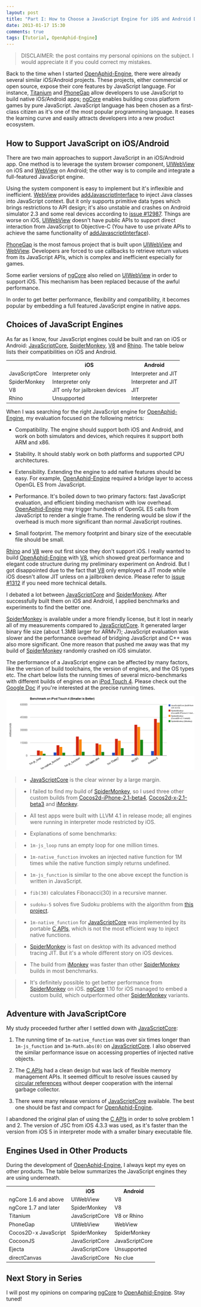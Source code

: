 ```yaml
---
layout: post
title: "Part I: How to Choose a JavaScript Engine for iOS and Android Development"
date: 2013-01-17 15:30
comments: true
tags: [Tutorial, OpenAphid-Engine]
---
```


> DISCLAIMER: the post contains my personal opinions on the subject. I would appreciate it if you could correct my mistakes.

Back to the time when I started [OpenAphid-Engine][], there were already several similar iOS/Android projects. These projects, either commercial or open source, expose their core features by JavaScript language. For instance, [Titanium][] and [PhoneGap][] allow developers to use JavaScript to build native iOS/Android apps; [ngCore][] enables building cross platform games by pure JavaScript. JavaScript language has been chosen as a first-class citizen as it's one of the most popular programming language. It eases the learning curve and easily attracts developers into a new product ecosystem.

<!-- more -->

## How to Support JavaScript on iOS/Android

There are two main approaches to support JavaScript in an iOS/Android app. One method is to leverage the system browser component, [UIWebView][] on iOS and [WebView][] on Android; the other way is to compile and integrate a full-featured JavaScript engine.

Using the system component is easy to implement but it's inflexible and inefficient. [WebView][] provides [addJavascriptInterface][2] to inject Java classes into JavaScript context. But it only supports primitive data types which brings restrictions to API design; it's also unstable and crashes on Android simulator 2.3 and some real devices according to [issue #12987][3]. Things are worse on iOS, [UIWebView][] doesn't have public APIs to support direct interaction from JavaScript to Objective-C (You have to use private APIs to achieve the same functionality of [addJavascriptInterface][2]).

[PhoneGap][] is the most famous project that is built upon [UIWebView][] and [WebView][]. Developers are forced to use callbacks to retrieve return values from its JavaScript APIs, which is complex and inefficient especially for games.

Some earlier versions of [ngCore][] also relied on [UIWebView][] in order to support iOS. This mechanism has been replaced because of the awful performance.

In order to get better performance, flexibility and compatibility, it becomes popular by embedding a full featured JavaScript engine in native apps.

## Choices of JavaScript Engines

As far as I know, four JavaScript engines could be built and ran on iOS or Android: [JavaScriptCore][], [SpiderMonkey][], [V8][] and [Rhino][]. The table below lists their compatibilities on iOS and Android.

<table class="aphid-table">
	<tr>
		<th></th>
		<th>iOS</th>
		<th>Android</th>
	</tr>
	<tr>
		<td class="aphid-table-main-col">JavaScriptCore</td> <td>Interpreter only</td> <td>Interpreter and JIT</td> 
	</tr>
	<tr>
		<td class="aphid-table-main-col">SpiderMonkey</td> <td>Interpreter only</td> <td>Interpreter and JIT</td> 
	</tr>
	<tr>
		<td class="aphid-table-main-col">V8</td> <td>JIT only for jailbroken devices</td> <td>JIT</td> 
	</tr>
	<tr>
		<td class="aphid-table-main-col">Rhino</td> <td>Unsupported</td> <td>Interpreter</td> 
	</tr>
</table>

When I was searching for the right JavaScript engine for [OpenAphid-Engine][], my evaluation focused on the following metrics:

- Compatibility. The engine should support both iOS and Android, and work on both simulators and devices, which requires it support both ARM and x86.

- Stability. It should stably work on both platforms and supported CPU architectures.

- Extensibility. Extending the engine to add native features should be easy. For example, [OpenAphid-Engine][] required a bridge layer to access OpenGL ES from JavaScript.

- Performance. It's boiled down to two primary factors: fast JavaScript evaluation, and efficient binding mechanism with low overhead. [OpenAphid-Engine][] may trigger hundreds of OpenGL ES calls from JavaScript to render a single frame. The rendering would be slow if the overhead is much more significant than normal JavaScript routines.

- Small footprint. The memory footprint and binary size of the executable file should be small. 

[Rhino][] and [V8][] were out first since they don't support iOS. I really wanted to build [OpenAphid-Engine][] with [V8][], which showed great performance and elegant code structure during my preliminary experiment on Android. But I got disappointed due to the fact that [V8][] only employed a JIT mode while iOS doesn't allow JIT unless on a jailbroken device. Please refer to [issue #1312][4] if you need more technical details.

I debated a lot between [JavaScriptCore][] and [SpiderMonkey][]. After successfully built them on iOS and Android, I applied benchmarks and experiments to find the better one.

[SpiderMonkey][] is available under a more friendly license, but it lost in nearly all of my measurements compared to [JavaScriptCore][]. It generated larger binary file size (about 1.3MB larger for ARMv7); JavaScript evaluation was slower and the performance overhead of bridging JavaScript and C++ was also more significant. One more reason that pushed me away was that my build of [SpiderMonkey][] randomly crashed on iOS simulator.

The performance of a JavaScript engine can be affected by many factors, like the version of build toolchains, the version of engines, and the OS types etc. The chart below lists the running times of several micro-benchmarks with different builds of engines on an [iPod Touch 4][8]. Please check out the [Google Doc][5] if you're interested at the precise running times.

![benchmark](/images/js-engine-benchmark-ipod-touch4.png "Benchmark Results of JavaScriptCore and SpiderMonkeys on iPod Touch 4")

> + [JavaScriptCore][] is the clear winner by a large margin.

> + I failed to find my build of [SpiderMonkey][], so I used three other custom builds from [Cocos2d-iPhone-2.1-beta4][10], [Cocos2d-x-2.1-beta3][11] and [iMonkey][12].

> + All test apps were built with LLVM 4.1 in release mode; all engines were running in interpreter mode restricted by iOS.

> + Explanations of some benchmarks:

>	- `1m-js_loop` runs an empty loop for one million times.

>	- `1m-native_function` invokes an injected native function for 1M times while the native function simply returns undefined.

>	- `1m-js_function` is similar to the one above except the function is written in JavaScript.

>	- `fib(30)` calculates Fibonacci(30) in a recursive manner.

>	- `sudoku-5` solves five Sudoku problems with the algorithm from [this project][7].

> + `1m-native_function` for [JavaScriptCore][] was implemented by its portable [C APIs][6], which is not the most efficient way to inject native functions.

> + [SpiderMonkey][] is fast on desktop with its advanced method tracing JIT. But it's a whole different story on iOS devices.

> + The build from [iMonkey][12] was faster than other [SpiderMonkey][] builds in most benchmarks.

> + It's definitely possible to get better performance from [SpiderMonkey][] on iOS. [ngCore][] 1.10 for iOS managed to embed a custom build, which outperformed other [SpiderMonkey][] variants.

## Adventure with JavaScriptCore

My study proceeded further after I settled down with [JavaScriptCore][]:

1. The running time of `1m-native_function` was over six times longer than `1m-js_function` and `1m-Math.abs(0)` on [JavaScriptCore][]. I also observed the similar performance issue on accessing properties of injected native objects.

2. The [C APIs][6] had a clean design but was lack of flexible memory management APIs. It seemed difficult to resolve issues caused by [circular references][9] without deeper cooperation with the internal garbage collector.

3. There were many release versions of [JavaScriptCore][] available. The best one should be fast and compact for [OpenAphid-Engine][].

I abandoned the original plan of using the [C APIs][6] in order to solve problem 1 and 2. The version of JSC from iOS 4.3.3 was used, as it's faster than the version from iOS 5 in interpreter mode with a smaller binary executable file.

## Engines Used in Other Products

During the development of [OpenAphid-Engine][], I always kept my eyes on other products. The table below summarizes the JavaScript engines they are using underneath.

<table class="aphid-table">
	<tr>
		<th></th>
		<th>iOS</th>
		<th>Android</th>
	</tr>
	<tr>
		<td class="aphid-table-main-col">ngCore 1.6 and above</td> <td>UIWebView</td> <td>V8</td> 
	</tr>
	<tr>
		<td class="aphid-table-main-col">ngCore 1.7 and later</td> <td>SpiderMonkey</td> <td>V8</td> 
	</tr>
	<tr>
		<td class="aphid-table-main-col">Titanium</td> <td>JavaScriptCore</td> <td>V8 or Rhino</td> 
	</tr>
	<tr>
		<td class="aphid-table-main-col">PhoneGap</td> <td>UIWebView</td> <td>WebView</td> 
	</tr>
	<tr>
		<td class="aphid-table-main-col">Cocos2D-x JavaScript</td> <td>SpiderMonkey</td> <td>SpiderMonkey</td> 
	</tr>
	<tr>
		<td class="aphid-table-main-col">CocoonJS</td> <td>JavaScriptCore</td> <td>JavaScriptCore</td> 
	</tr>
	<tr>
		<td class="aphid-table-main-col">Ejecta</td> <td>JavaScriptCore</td> <td>Unsupported</td> 
	</tr>
	<tr>
		<td class="aphid-table-main-col">directCanvas</td> <td>JavaScriptCore</td> <td>No clue</td> 
	</tr>
</table>

## Next Story in Series

I will post my opinions on comparing [ngCore][] to [OpenAphid-Engine][]. Stay tuned!

[OpenAphid-Engine]: https://github.com/openaphid/runtime "OpenAphid-Engine"
[ngCore]: https://developer.mobage.com/ "ngCore"
[JavaScriptCore]: http://trac.webkit.org/wiki/JavaScriptCore "JavaScriptCore"
[V8]: http://code.google.com/p/v8/ "V8"
[SpiderMonkey]: https://developer.mozilla.org/en/docs/SpiderMonkey "SpiderMonkey"
[Rhino]: https://developer.mozilla.org/en-US/docs/Rhino "Rhino"
[Titanium]: http://www.appcelerator.com/platform/titanium-sdk/ "Titanium"
[UIWebView]: http://developer.apple.com/library/ios/#documentation/uikit/reference/UIWebView_Class/Reference/Reference.html "UIWebView"
[WebView]: http://developer.android.com/reference/android/webkit/WebView.html "WebView"
[PhoneGap]: http://phonegap.com/ "PhoneGap"


[1]: http://code.google.com/p/v8/issues/detail?id=2477
[2]: http://developer.android.com/reference/android/webkit/WebView.html#addJavascriptInterface%28java.lang.Object,%20java.lang.String%29
[3]: http://code.google.com/p/android/issues/detail?id=12987
[4]: http://code.google.com/p/v8/issues/detail?id=1312
[5]: https://docs.google.com/spreadsheet/ccc?key=0AmitMpjPL_UEdGVVdmlwWDBTa0lEbnlQWmw4dlNmTGc
[6]: http://trac.webkit.org/browser/trunk/Source/JavaScriptCore/API
[7]: https://github.com/attractivechaos/plb/blob/master/sudoku/sudoku_v2.js
[8]: http://en.wikipedia.org/wiki/IPod_Touch#Specifications
[9]: http://stackoverflow.com/questions/10092619/precise-explanation-of-javascript-dom-circular-reference-issue
[10]: http://cocos2d-iphone.googlecode.com/files/cocos2d-iphone-2.1-beta4.tar.gz
[11]: http://cocos2d-x.googlecode.com/files/cocos2d-2.1beta3-x-2.1.0.zip
[12]: https://github.com/couchbaselabs/iMonkey